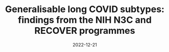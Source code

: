 ---
title: "Generalisable long COVID subtypes: findings from the NIH N3C and RECOVER programmes"
collection: publications
permalink: /publication/2022-12-21-longcovid-subtypes
date: 2022-12-21
venue: 'eBioMedicine'
paperurl: 'https://doi.org/10.1016/j.ebiom.2022.104413'

citation: 'Reese, J. T. et al. Generalisable long COVID subtypes: findings from the NIH N3C and RECOVER programmes. eBioMedicine 87, 104413 (2023).'
---